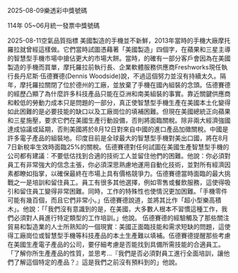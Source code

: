 
2025-08-09樂透彩中獎號碼

                                
114年 05~06月統一發票中獎號碼
                             
2025-08-11空氣品質指標
                               美國製造的手機並不新鮮，2013年當時的手機大廠摩托羅拉就曾經這樣做。它們當時試圖憑藉著「美國製造」四個字，在蘋果和三星主導的智慧型手機市場中搶佔更大的市場大餅。當時，的確有一部分客戶會因為在美國製造的手機而買單，摩托羅拉前執行長、企業軟體服務供應商Freshworks現任執行長丹尼斯·伍德賽德(Dennis Woodside)說，不過這個努力並沒有持續太久。隔年，摩托羅拉關閉了位於德州的工廠，並放棄了手機在國內組裝的念頭。伍德賽德的經歷凸顯了為什麼許多科技產品只能在亞洲和南美組裝的事實。靠近關鍵供應商和較低的勞動力成本只是問題的一部分，真正使智慧型手機生產在美國本土化變得如此困難的是必要技能的缺口以及工廠崗位的填補困難。但現在美國總統正向蘋果和三星施壓，要求它們在美國生產行動設備，否則將面臨關稅。除非兩大經濟強國達成協議或延期，否則美國將於8月12日對來自中國的進口產品加徵關稅。中國是許多電子產品的組裝地。印度目前是全球最大的智慧型手機對美出口國，將在8月7日新稅率生效時面臨25%的關稅。伍德賽德對任何試圖在美國生產智慧型手機的公司都有建議：不要低估找到合適的技術工人並留住他們的困難。他說：你必須對員工有非常強大的信念主張，你必須深思熟慮地運用自動化技術，並對所有經濟因素都瞭如指掌，以確保最終在市場上具有價格競爭力。伍德賽德當時面臨的最大挑戰之一是培訓和留住員工。員工有很多其他選擇，例如零售或餐飲服務，這使得吸引和留住員工變得非常困難。同時，工作的特殊性也使情況更加困難。「手機零件可能有幾百個，而且它們非常小。」伍德賽德說道，並將其比作「超小型樂高積木」。他說：「「我們沒有意識到的是，在美國，大多數人根本不習慣這種工作，我們必須對人員進行特定類型的工作培訓。」他說。 伍德賽德的經驗觸及了那些關注貿易和製造業的人士所熟知的一個現實：美國正面臨技能和需求短缺的問題，這使得工廠崗位或智慧型手機等科技產品的本土生產難以填補。伍德賽德提醒那些考慮在美國生產電子產品的公司，要仔細考慮是否能找到具備所需技能的合適員工。「了解你所生產產品的性質，並思考…『我們是否必須對員工進行全面培訓，讓他們了解這個特定的產品？』這是我們之前沒有預料到的」他說。